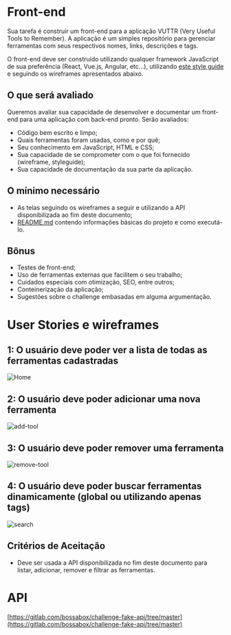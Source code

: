 # Front-end

Sua tarefa é construir um front-end para a aplicação VUTTR (Very Useful Tools to Remember). A aplicação é um simples repositório para gerenciar ferramentas com seus respectivos nomes, links, descrições e tags.

O front-end deve ser construído utilizando qualquer framework JavaScript de sua preferência (React, Vue.js, Angular, etc...), utilizando [este style guide](https://xd.adobe.com/spec/6a82c840-1813-4b23-6919-2ac91409d104-1cb3/) e seguindo os wireframes apresentados abaixo.

## O que será avaliado

Queremos avaliar sua capacidade de desenvolver e documentar um front-end para uma aplicação com back-end pronto. Serão avaliados:

- Código bem escrito e limpo;
- Quais ferramentas foram usadas, como e por quê;
- Seu conhecimento em JavaScript, HTML e CSS;
- Sua capacidade de se comprometer com o que foi fornecido (wireframe, styleguide);
- Sua capacidade de documentação da sua parte da aplicação.

## O mínimo necessário

- As telas seguindo os wireframes a seguir e utilizando a API disponibilizada ao fim deste documento;
- [README.md](http://readme.md) contendo informações básicas do projeto e como executá-lo.

## Bônus

- Testes de front-end;
- Uso de ferramentas externas que facilitem o seu trabalho;
- Cuidados especiais com otimização, SEO, entre outros;
- Conteinerização da aplicação;
- Sugestões sobre o challenge embasadas em alguma argumentação.

# User Stories e wireframes

## 1: O usuário deve poder ver a lista de todas as ferramentas cadastradas

![Home](https://user-images.githubusercontent.com/97459334/218894889-f70a0eae-29fc-4b27-adb8-5736398cdfce.png)

## 2: O usuário deve poder adicionar uma nova ferramenta

![add-tool](https://user-images.githubusercontent.com/97459334/218894966-49cba265-73fc-4812-bd35-41d58601e878.png)

## 3: O usuário deve poder remover uma ferramenta

![remove-tool](https://user-images.githubusercontent.com/97459334/218895020-4d3684ed-97c6-46f6-b48e-81ab28b90d4f.png)

## 4: O usuário deve poder buscar ferramentas dinamicamente (global ou utilizando apenas tags)

![search](https://user-images.githubusercontent.com/97459334/218895076-f6f64df0-f0be-4ed3-b596-684d4b40aff1.png)

## Critérios de Aceitação

- Deve ser usada a API disponibilizada no fim deste documento para listar, adicionar, remover e filtrar as ferramentas.

# API

[https://gitlab.com/bossabox/challenge-fake-api/tree/master](https://gitlab.com/bossabox/challenge-fake-api/tree/master)
